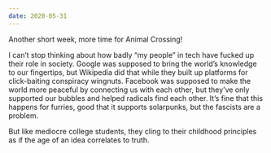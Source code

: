 ```yaml
---
date: 2020-05-31
---
```


Another short week, more time for Animal Crossing!

I can’t stop thinking about how badly “my people” in tech have fucked up their role in society. Google was supposed to bring the world’s knowledge to our fingertips, but Wikipedia did that while they built up platforms for click-baiting conspiracy wingnuts. Facebook was supposed to make the world more peaceful by connecting us with each other, but they’ve only supported our bubbles and helped radicals find each other. It’s fine that this happens for furries, good that it supports solarpunks, but the fascists are a problem.

But like mediocre college students, they cling to their childhood principles as if the age of an idea correlates to truth.
